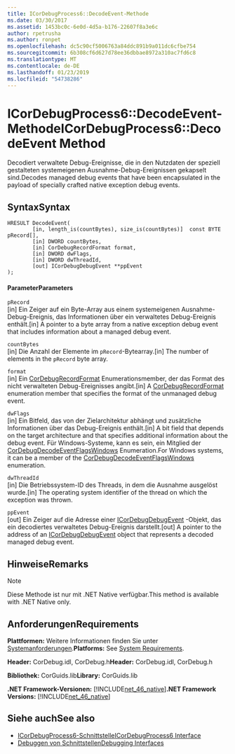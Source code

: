 ```yaml
---
title: ICorDebugProcess6::DecodeEvent-Methode
ms.date: 03/30/2017
ms.assetid: 1453bc0c-6e0d-4d5a-b176-22607f8a3e6c
author: rpetrusha
ms.author: ronpet
ms.openlocfilehash: dc5c90cf5006763a84ddc891b9a011dc6cfbe754
ms.sourcegitcommit: 6b308cf6d627d78ee36dbbae8972a310ac7fd6c8
ms.translationtype: MT
ms.contentlocale: de-DE
ms.lasthandoff: 01/23/2019
ms.locfileid: "54738286"
---
```

# <a name="icordebugprocess6decodeevent-method"></a><span data-ttu-id="34dde-102">ICorDebugProcess6::DecodeEvent-Methode</span><span class="sxs-lookup"><span data-stu-id="34dde-102">ICorDebugProcess6::DecodeEvent Method</span></span>
<span data-ttu-id="34dde-103">Decodiert verwaltete Debug-Ereignisse, die in den Nutzdaten der speziell gestalteten systemeigenen Ausnahme-Debug-Ereignissen gekapselt sind.</span><span class="sxs-lookup"><span data-stu-id="34dde-103">Decodes managed debug events that have been encapsulated in the payload of specially crafted native exception debug events.</span></span>  
  
## <a name="syntax"></a><span data-ttu-id="34dde-104">Syntax</span><span class="sxs-lookup"><span data-stu-id="34dde-104">Syntax</span></span>  
  
```  
HRESULT DecodeEvent(  
        [in, length_is(countBytes), size_is(countBytes)]  const BYTE pRecord[],  
        [in] DWORD countBytes,  
        [in] CorDebugRecordFormat format,  
        [in] DWORD dwFlags,   
        [in] DWORD dwThreadId,   
        [out] ICorDebugDebugEvent **ppEvent  
);  
```  
  
#### <a name="parameters"></a><span data-ttu-id="34dde-105">Parameter</span><span class="sxs-lookup"><span data-stu-id="34dde-105">Parameters</span></span>  
 `pRecord`  
 <span data-ttu-id="34dde-106">[in] Ein Zeiger auf ein Byte-Array aus einem systemeigenen Ausnahme-Debug-Ereignis, das Informationen über ein verwaltetes Debug-Ereignis enthält.</span><span class="sxs-lookup"><span data-stu-id="34dde-106">[in] A pointer to a byte array from a native exception debug event that includes information about a managed debug event.</span></span>  
  
 `countBytes`  
 <span data-ttu-id="34dde-107">[in] Die Anzahl der Elemente im `pRecord`-Bytearray.</span><span class="sxs-lookup"><span data-stu-id="34dde-107">[in] The number of elements in the `pRecord` byte array.</span></span>  
  
 `format`  
 <span data-ttu-id="34dde-108">[in] Ein [CorDebugRecordFormat](../../../../docs/framework/unmanaged-api/debugging/cordebugrecordformat-enumeration.md) Enumerationsmember, der das Format des nicht verwalteten Debug-Ereignisses angibt.</span><span class="sxs-lookup"><span data-stu-id="34dde-108">[in] A [CorDebugRecordFormat](../../../../docs/framework/unmanaged-api/debugging/cordebugrecordformat-enumeration.md) enumeration member that specifies the format of the unmanaged debug event.</span></span>  
  
 `dwFlags`  
 <span data-ttu-id="34dde-109">[in] Ein Bitfeld, das von der Zielarchitektur abhängt und zusätzliche Informationen über das Debug-Ereignis enthält.</span><span class="sxs-lookup"><span data-stu-id="34dde-109">[in] A bit field that depends on the target architecture and that specifies additional information about the debug event.</span></span> <span data-ttu-id="34dde-110">Für Windows-Systeme, kann es sein, ein Mitglied der [CorDebugDecodeEventFlagsWindows](../../../../docs/framework/unmanaged-api/debugging/cordebugdecodeeventflagswindows-enumeration.md) Enumeration.</span><span class="sxs-lookup"><span data-stu-id="34dde-110">For Windows systems, it can be a member of the [CorDebugDecodeEventFlagsWindows](../../../../docs/framework/unmanaged-api/debugging/cordebugdecodeeventflagswindows-enumeration.md) enumeration.</span></span>  
  
 `dwThreadId`  
 <span data-ttu-id="34dde-111">[in] Die Betriebssystem-ID des Threads, in dem die Ausnahme ausgelöst wurde.</span><span class="sxs-lookup"><span data-stu-id="34dde-111">[in] The operating system identifier of the thread on which the exception was thrown.</span></span>  
  
 `ppEvent`  
 <span data-ttu-id="34dde-112">[out] Ein Zeiger auf die Adresse einer [ICorDebugDebugEvent](../../../../docs/framework/unmanaged-api/debugging/icordebugdebugevent-interface.md) -Objekt, das ein decodiertes verwaltetes Debug-Ereignis darstellt.</span><span class="sxs-lookup"><span data-stu-id="34dde-112">[out] A pointer to the address of an [ICorDebugDebugEvent](../../../../docs/framework/unmanaged-api/debugging/icordebugdebugevent-interface.md) object that represents a decoded managed debug event.</span></span>  
  
## <a name="remarks"></a><span data-ttu-id="34dde-113">Hinweise</span><span class="sxs-lookup"><span data-stu-id="34dde-113">Remarks</span></span>  
  
> [!NOTE]
>  <span data-ttu-id="34dde-114">Diese Methode ist nur mit .NET Native verfügbar.</span><span class="sxs-lookup"><span data-stu-id="34dde-114">This method is available with .NET Native only.</span></span>  
  
## <a name="requirements"></a><span data-ttu-id="34dde-115">Anforderungen</span><span class="sxs-lookup"><span data-stu-id="34dde-115">Requirements</span></span>  
 <span data-ttu-id="34dde-116">**Plattformen:** Weitere Informationen finden Sie unter [Systemanforderungen](../../../../docs/framework/get-started/system-requirements.md).</span><span class="sxs-lookup"><span data-stu-id="34dde-116">**Platforms:** See [System Requirements](../../../../docs/framework/get-started/system-requirements.md).</span></span>  
  
 <span data-ttu-id="34dde-117">**Header:** CorDebug.idl, CorDebug.h</span><span class="sxs-lookup"><span data-stu-id="34dde-117">**Header:** CorDebug.idl, CorDebug.h</span></span>  
  
 <span data-ttu-id="34dde-118">**Bibliothek:** CorGuids.lib</span><span class="sxs-lookup"><span data-stu-id="34dde-118">**Library:** CorGuids.lib</span></span>  
  
 <span data-ttu-id="34dde-119">**.NET Framework-Versionen:** [!INCLUDE[net_46_native](../../../../includes/net-46-native-md.md)]</span><span class="sxs-lookup"><span data-stu-id="34dde-119">**.NET Framework Versions:** [!INCLUDE[net_46_native](../../../../includes/net-46-native-md.md)]</span></span>  
  
## <a name="see-also"></a><span data-ttu-id="34dde-120">Siehe auch</span><span class="sxs-lookup"><span data-stu-id="34dde-120">See also</span></span>
- [<span data-ttu-id="34dde-121">ICorDebugProcess6-Schnittstelle</span><span class="sxs-lookup"><span data-stu-id="34dde-121">ICorDebugProcess6 Interface</span></span>](../../../../docs/framework/unmanaged-api/debugging/icordebugprocess6-interface.md)
- [<span data-ttu-id="34dde-122">Debuggen von Schnittstellen</span><span class="sxs-lookup"><span data-stu-id="34dde-122">Debugging Interfaces</span></span>](../../../../docs/framework/unmanaged-api/debugging/debugging-interfaces.md)
